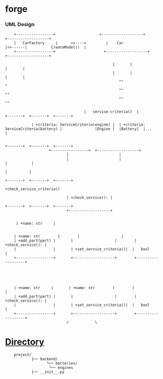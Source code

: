 # forge


<h3>UML Design</h3>

        +-----------------+                    +-------------------+                                     +-------------------+  
        |   CarFactory     |      <>---->         |    Car                             |<>------|           CreateModel()  |
        +-----------------+                      +-------------------+                                   +-------------------+

                                                     |       |                                                  |       |
                                                     |       |                                                  |       |
                                                        ""                                                          "
                                                        ""                                                          ""
                                                        ""                                                          ""

                                        |   service-criteria()  |                                         +-------+  +-------+  +-------+
                        
                | +criteria: ServiceCriteria(engine) |  | +criteria: ServiceCriteria(battery) |               |Engine |  |Battery|  |...    |
                                                                                                        
                                                                                                           +-------+  +-------+  +-------+
                        +-----------------+  +-------------------+
                                |                       |
                                |                       |                                                           |           |
                                                                                                                     |          |
                                                                                                         +-------+  +-------+  +-------+
                                                                                                         +check_service_criteria()

                                | +check_service(): |                 
                                                                                                        +-------+  +-------+  +-------+
                                +-------------------+                      
        
        
         | +name: str     |       
         
         
        | +name: str        |        |                   |
        | +add_part(part) |       |                   |        | +check_service(): |
        |                 |       | +set_service_criteria()|  |   bool            |
        +-----------------+       +-------------------+        +-------------------+
        
        
        
        
        
        | +name: str     |       | +name: str        |        |                   |
        | +add_part(part) |       |                   |        | +check_service(): |
        |                 |       | +set_service_criteria()|  |   bool            |
        +-----------------+       +-------------------+        +-------------------+
                                /            \
               



<h1><a href="./backend/">Directory</a></h1>

<p>

        project/
                ├── backend/
                       └── batteries/
                        └── engines
                ├── __init__.py


</p>